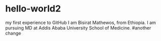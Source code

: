 # hello-world2
my first experience to GitHub
I am Bisirat Mathewos, from Ethiopia. I am pursuing MD at Addis Ababa University School of Medicine.
#another change
